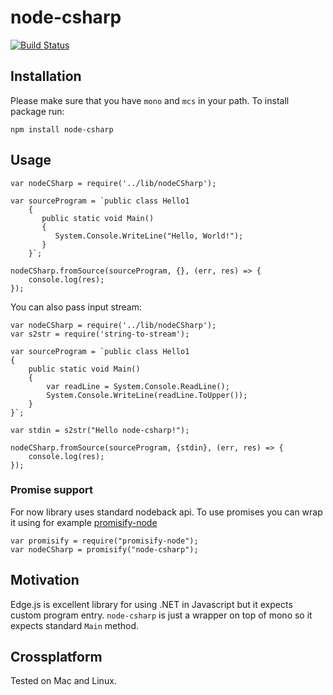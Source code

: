 # node-csharp

[![Build Status](https://travis-ci.org/krzkaczor/node-csharp.svg?branch=master)](https://travis-ci.org/krzkaczor/node-csharp)

## Installation
Please make sure that you have `mono` and `mcs` in your path. To install package run:
    
    npm install node-csharp

## Usage

    var nodeCSharp = require('../lib/nodeCSharp');

	var sourceProgram = `public class Hello1
        {
           public static void Main()
           {
              System.Console.WriteLine("Hello, World!");
           }
        }`;

    nodeCSharp.fromSource(sourceProgram, {}, (err, res) => {
        console.log(res);
    });
    
You can also pass input stream:

    var nodeCSharp = require('../lib/nodeCSharp');
    var s2str = require('string-to-stream');

    var sourceProgram = `public class Hello1
    {
        public static void Main()
        {
            var readLine = System.Console.ReadLine();
            System.Console.WriteLine(readLine.ToUpper());
        }
    }`;

    var stdin = s2str("Hello node-csharp!");

    nodeCSharp.fromSource(sourceProgram, {stdin}, (err, res) => {
        console.log(res);
    });
	
### Promise support
For now library uses standard nodeback api. To use promises you can wrap it using for example [promisify-node](https://www.npmjs.com/package/promisify-node)
 
    var promisify = require("promisify-node");
    var nodeCSharp = promisify("node-csharp");   

## Motivation
Edge.js is excellent library for using .NET in Javascript but it expects custom program entry. `node-csharp` is just a wrapper on top of mono so it expects standard `Main` method.   


## Crossplatform
Tested on Mac and Linux.